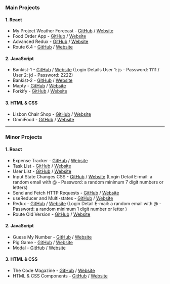 ### Main Projects
#### 1. React
* My Project Weather Forecast - [GitHub](https://github.com/IvanYCSung/myproject-react-weatherforecast) / [Website](https://myproject-react-weatherforecast.netlify.app/)
* Food Order App - [GitHub](https://github.com/IvanYCSung/learning-react-foododerapp) / [Website](https://learning-react-foododerapp.netlify.app)
* Advanced Redux - [GitHub](https://github.com/IvanYCSung/learning-react-advancedredux) / [Website](https://learning-react-advancedredux.netlify.app/)
* Route 6.4 - [GitHub](https://github.com/IvanYCSung/learning-react-router64) / [Website](https://learning-react-router64.netlify.app)

#### 2. JavaScript
* Bankist-1 - [GitHub](https://github.com/IvanYCSung/learning-javascript-bankist-1) / [Website](https://learning-javascript-bankist-1.netlify.app) (Login Details User 1: js - Password: 1111 / User 2: jd - Password: 2222)
* Bankist-2 - [GitHub](https://github.com/IvanYCSung/learning-javascript-bankist-2) / [Website](https://learning-javascript-bankist-2.netlify.app)
* Mapty - [GitHub](https://github.com/IvanYCSung/learning-javascript-mapty) / [Website](https://learning-javascript-mapty.netlify.app)
* Forkify - [GitHub](https://github.com/IvanYCSung/learning-javascript-forkify) / [Website](https://learning-javascript-forkify.netlify.app)

#### 3. HTML & CSS
* Lisbon Chair Shop - [GitHub](https://github.com/IvanYCSung/learning-htmlandcss-lisbonchairshop) / [Website](https://learning-htmlandcss-lisbonchairshop.netlify.app/)
* OmniFood - [GitHub](https://github.com/IvanYCSung/learning-htmlandcss-omifood) / [Website](https://learning-htmlandcss-omifood.netlify.app/)

___________________________________________________________________________________________________________________________________________________________

### Minor Projects
#### 1. React
* Expense Tracker - [GitHub](https://github.com/IvanYCSung/learning-react-expensetracker) / [Website](https://learning-react-expensetracker.netlify.app)
* Task List - [GitHub](https://github.com/IvanYCSung/learning-react-tasklist) / [Website](https://learning-react-tasklist.netlify.app)
* User List - [GitHub](https://github.com/IvanYCSung/learning-react-userlist) / [Website](https://learning-react-userlist.netlify.app/)
* Input State Changes CSS - [GitHub](https://github.com/IvanYCSung/learning-react-inputstatechangescss) / [Website](https://learning-react-inputstatechangescss.netlify.app) (Login Detail E-mail: a random email with @ - Password: a random minimum 7 digit numbers or letters)
* Send and Fetch HTTP Requests - [GitHub](https://github.com/IvanYCSung/learning-react-sendnfetchhttprequests) / [Website](https://learning-react-sendnfetchhttprequests.netlify.app/)
* useReducer and Multi-states - [GitHub](https://github.com/IvanYCSung/learning-react-usereducernmultistates) / [Website](https://learning-react-usereducernmultistates.netlify.app/)
* Redux - [GitHub](https://github.com/IvanYCSung/learning-react-redux) / [Website](https://learning-react-redux.netlify.app) (Login Detail E-mail: a random email with @ - Password: a random minimum 1 digit number or letter )
* Route Old Version - [GitHub](https://github.com/IvanYCSung/learning-react-routeroldversion) / [Website](https://learning-react-routeroldversion.netlify.app)

#### 2. JavaScript
* Guess My Number - [GitHub](https://github.com/IvanYCSung/learning-javascript-guessmynumber) / [Website](https://learning-javascript-guessmynumber.netlify.app/)
* Pig Game - [GitHub](https://github.com/IvanYCSung/learning-javascript-piggame) / [Website](https://learning-javascript-piggame.netlify.app/)
* Modal - [GitHub](https://github.com/IvanYCSung/learning-javascript-modal) / [Website](https://learning-javascript-modal.netlify.app/)

#### 3. HTML & CSS
* The Code Magazine - [GitHub](https://github.com/IvanYCSung/learning-htmlandcss-thecodemagazine) / [Website](https://learning-htmlandcss-thecodemagazine.netlify.app/)
* HTML & CSS Components - [GitHub](https://github.com/IvanYCSung/learning-htmlandcss-components) / [Website](https://learning-htmlandcss-components.netlify.app/)
